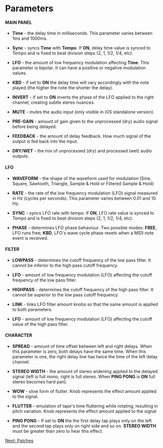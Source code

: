 # Parameters

#### **MAIN PANEL**

- **Time** - the delay time in milliseconds. This parameter varies between 1ms and 1000ms.

- **Sync** - syncs **Time** with **Tempo**. If **ON**, delay time value is synced to Tempo and is fixed to beat division steps (2, 1, 1/2, 1/4, etc).

- **LFO** - the amount of low frequency modulation affecting **Time**. This parameter is bipolar. It can have a positive or negative modulation values.

- **KBD** - if set to **ON** the delay time will vary accordingly with the note played (the higher the note the shorter the delay).

- **INVERT** - if set to **ON** inverts the phase of the LFO applied to the right channel, creating subtle stereo nuances.

- **MUTE** - mutes the audio input (only visible in iOS standalone version).

- **PRE-GAIN** - amount of gain given to the unprocessed (dry) audio signal before being delayed.

- **FEEDBACK** - the amount of delay feedback. How much signal of the output is fed back into the input.

- **DRY/WET** - the mix of unprocessed (dry) and processed (wet) audio outputs.

#### **LFO**

- **WAVEFORM** - the shape of the waveform used for modulation (Sine, Square, Sawtooth, Triangle, Sample & Hold or Filtered Sample & Hold)

- **RATE** - the rate of the low frequency modulation (LFO) signal measured in Hz (cycles per seconds). This parameter varies between 0.01 and 10 Hz.

- **SYNC** - syncs LFO rate with tempo. If **ON**, LFO rate value is synced to Tempo and is fixed to beat division steps (2, 1, 1/2, 1/4, etc).

- **PHASE** - determines LFO phase behaviour. Two possible modes: **FREE**, LFO runs free; **KBD**, LFO's wave cycle phase resets when a MIDI note event is received.

#### **FILTER**

- **LOWPASS** - determines the cutoff frequency of the low pass filter. It cannot be inferior to the high pass cutoff frequency.

- **LFO** - amount of low frequency modulation (LFO) affecting the cutoff frequency of the low pass filter.

- **HIGHPASS** - determines the cutoff frequency of the high pass filter. It cannot be superior to the low pass cutoff frequency.

- **LINK** - links LFO filter amount knobs so that the same amount is applied to both parameters.

- **LFO** - amount of low frequency modulation (LFO) affecting the cutoff value of the high pass filter.

#### **CHARACTER**

- **SPREAD** - amount of time offset between left and right delays. When this parameter is zero, both delays have the same time. When this parameter is one, the right delay line has twice the time of the left delay channel.

- **STEREO WIDTH** - the amount of stereo widening applied to the delayed signal (left is full mono, right is full stereo. When **PING PONG** is **ON** full stereo becomes hard pan).

- **WOW** - slow form of flutter. Knob represents the effect amount applied to the signal.

- **FLUTTER** - emulation of tape's time fluttering while rotating, resulting in pitch variation. Knob represents the effect amount applied to the signal

- **PING PONG** - If set to **ON** the the first delay tap plays only on the left and the second tap plays only on right side and so on. **STEREO WIDTH** must be greater than zero to hear this effect.

[Next: Patches](patches)
